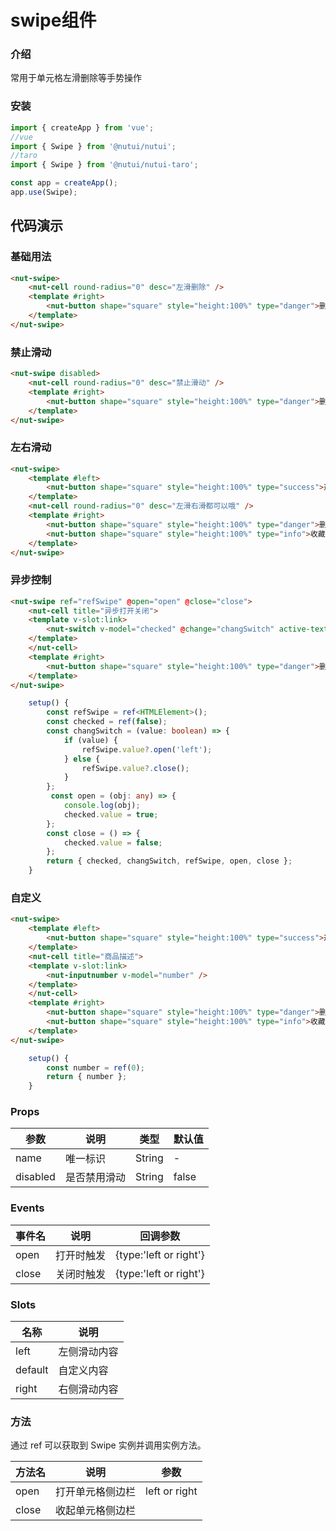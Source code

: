 #  swipe组件

### 介绍

常用于单元格左滑删除等手势操作

### 安装

``` javascript
import { createApp } from 'vue';
//vue
import { Swipe } from '@nutui/nutui';
//taro
import { Swipe } from '@nutui/nutui-taro';

const app = createApp();
app.use(Swipe);
```

## 代码演示

### 基础用法

``` html
<nut-swipe>
    <nut-cell round-radius="0" desc="左滑删除" />
    <template #right>
        <nut-button shape="square" style="height:100%" type="danger">删除</nut-button>
    </template>
</nut-swipe>
```


### 禁止滑动

``` html
<nut-swipe disabled>
    <nut-cell round-radius="0" desc="禁止滑动" />
    <template #right>
        <nut-button shape="square" style="height:100%" type="danger">删除</nut-button>
    </template>
</nut-swipe>
```


### 左右滑动

``` html
<nut-swipe>
    <template #left>
        <nut-button shape="square" style="height:100%" type="success">选择</nut-button>
    </template>
    <nut-cell round-radius="0" desc="左滑右滑都可以哦" />
    <template #right>
        <nut-button shape="square" style="height:100%" type="danger">删除</nut-button>
        <nut-button shape="square" style="height:100%" type="info">收藏</nut-button>
    </template>
</nut-swipe>
```


### 异步控制

``` html
<nut-swipe ref="refSwipe" @open="open" @close="close">
    <nut-cell title="异步打开关闭">
    <template v-slot:link>
        <nut-switch v-model="checked" @change="changSwitch" active-text="开" inactive-text="关" />
    </template>
    </nut-cell>
    <template #right>
        <nut-button shape="square" style="height:100%" type="danger">删除</nut-button>
    </template>
</nut-swipe>
```
``` typescript
    setup() {
        const refSwipe = ref<HTMLElement>();
        const checked = ref(false);
        const changSwitch = (value: boolean) => {
            if (value) {
                refSwipe.value?.open('left');
            } else {
                refSwipe.value?.close();
            }
        };
         const open = (obj: any) => {
            console.log(obj);
            checked.value = true;
        };
        const close = () => {
            checked.value = false;
        };
        return { checked, changSwitch, refSwipe, open, close };
    }
```

### 自定义

``` html
<nut-swipe>
    <template #left>
        <nut-button shape="square" style="height:100%" type="success">选择</nut-button>
    </template>
    <nut-cell title="商品描述">
    <template v-slot:link>
        <nut-inputnumber v-model="number" />
    </template>
    </nut-cell>
    <template #right>
        <nut-button shape="square" style="height:100%" type="danger">删除</nut-button>
        <nut-button shape="square" style="height:100%" type="info">收藏</nut-button>
    </template>
</nut-swipe>
```

``` typescript
    setup() {
        const number = ref(0);
        return { number };
    }
```



### Props

| 参数     | 说明         | 类型   | 默认值 |
|----------|--------------|--------|--------|
| name     | 唯一标识     | String | -      |
| disabled | 是否禁用滑动 | String | false  |

### Events

| 事件名 | 说明       | 回调参数               |
|--------|------------|------------------------|
| open   | 打开时触发 | {type:'left or right'} |
| close  | 关闭时触发 | {type:'left or right'} |
    

### Slots
| 名称    | 说明         |
|---------|--------------|
| left    | 左侧滑动内容 |
| default | 自定义内容   |
| right   | 右侧滑动内容 |

### 方法
通过 ref 可以获取到 Swipe 实例并调用实例方法。

| 方法名 | 说明             | 参数          |
|--------|------------------|---------------|
| open   | 打开单元格侧边栏 | left or right |
| close  | 收起单元格侧边栏 |               |